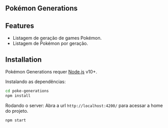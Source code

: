 ## Pokémon Generations

## Features

- Listagem de geração de games Pokémon.
- Listagem de Pokémon por geração.


## Installation

 Pokémon Generations requer [Node.js](https://nodejs.org/) v10+.

Instalando as dependências:

```sh
cd poke-generations
npm install
```

Rodando o server:
Abra a url `http://localhost:4200/` para acessar a home do projeto.
```sh
npm start
```
